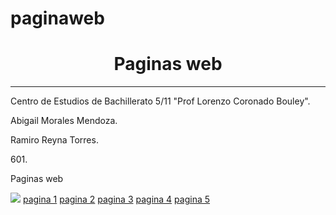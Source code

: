 # paginaweb
<HTML>
<HEAD><TITLE>Portada</TITLE>
</HEAD>

<BODY>
<CENTER><H1>Paginas web</H1></CENTER>
<HR>
<P>Centro de Estudios de Bachillerato 5/11 "Prof Lorenzo Coronado Bouley". 
<P>Abigail Morales Mendoza.
<P>Ramiro Reyna Torres. 
<P>601.
<P>Paginas web


<P><img src="ceb.jpg">

</dev>
<a href="[file:///E:/Pagina1.html](https://abyvalweb.github.io/pagina1/">pagina 1</a>
<a href="[file:///E:/Pagina2.html](https://abyvalweb.github.io/pagina2/">pagina 2</a>
<a href="[file:///E:/Pagina%203.html](https://abyvalweb.github.io/pagina3/">pagina 3</a>
<a href="[file:///E:/Pagina%204.html](https://abyvalweb.github.io/pagina3/">pagina 4</a>
<a href="[file:///E:/Pagina%205.html](https://abyvalweb.github.io/pagina3/">pagina 5</a>
</dev>



